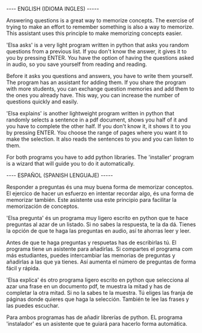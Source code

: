 ---- ENGLISH (IDIOMA INGLES) -----

Answering questions is a great way to memorize concepts. The exercise of trying to make an effort to remember something is also a way to memorize. This assistant uses this principle to make memorizing concepts easier.

'Elsa asks' is a very light program written in python that asks you random questions from a previous list. If you don't know the answer, it gives it to you by pressing ENTER. You have the option of having the questions asked in audio, so you save yourself from reading and reading.

Before it asks you questions and answers, you have to write them yourself. The program has an assistant for adding them. If you share the program with more students, you can exchange question memories and add them to the ones you already have. This way, you can increase the number of questions quickly and easily.

'Elsa explains' is another lightweight program written in python that randomly selects a sentence in a pdf document, shows you half of it and you have to complete the other half. If you don't know it, it shows it to you by pressing ENTER. You choose the range of pages where you want it to make the selection. It also reads the sentences to you and you can listen to them.

For both programs you have to add python libraries. The 'installer' program is a wizard that will guide you to do it automatically.


---- ESPAÑOL (SPANISH LENGUAJE) -----

Responder a preguntas és una muy buena forma de memorizar conceptos. El ejercico de hacer un esfuerzo en intentar recordar algo, és una forma de memorizar también. Este asistente usa este principio para facilitar la memorización de conceptos.

'Elsa pregunta' és un programa muy ligero escrito en python que te hace preguntas al azar de un listado. Si no sabes la respuesta, te la da dá. Tienes la opción de que te haga las preguntas en audio, así te ahorras leer y leer.

Antes de que te haga preguntas y respuetas has de escribirlas tú. El programa tiene un asistente para añadirlas. Si compartes el programa com más estudiantes, puedes intercambiar las memorias de preguntas y añadirlas a las que ya tienes. Así aumenta el número de preguntas de forma fácil y rápida.

'Elsa explica' és otro programa ligero escrito en python que selecciona al azar una frase en un documento pdf, te muestra la mitad y has de completar la otra mitad. Si no la sabes te la muestra. Tú eliges las franja de páginas donde quieres que haga la selección. También te lee las frases y las puedes escuchar.

Para ambos programas has de añadir librerías de python. EL programa 'instalador' es un asistente que te guiará para hacerlo forma automática.
